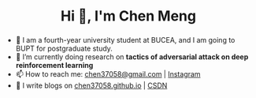 <h1 align="center">Hi 👋, I'm Chen Meng</h1>
<h3 align="center"></h3>

- 🔭 I am a fourth-year university student at BUCEA, and I am going to BUPT for postgraduate study.
- 🌱 I’m currently doing research on **tactics of adversarial attack on deep reinforcement learning**
- 📫 How to reach me: chen37058@gmail.com | [Instagram](https://www.instagram.com/chen37058/)
- 📝 I write blogs on [chen37058.github.io](https://chen37058.github.io) | [CSDN](https://blog.csdn.net/YABTL)
